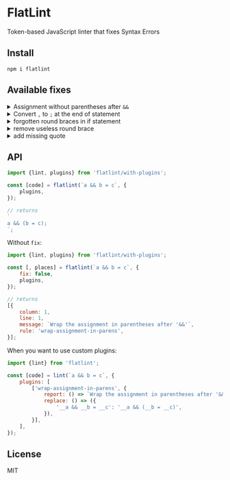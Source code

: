 # FlatLint

Token-based JavaScript linter that fixes Syntax Errors

## Install

```
npm i flatlint
```

## Available fixes

<details><summary>Assignment without parentheses after <code>&&</code></summary>

```diff
-a && b = c;
+a && (b = c);
```

</details>

<details><summary>Convert <code>,</code> to <code>;</code> at the end of statement</summary>

```diff
-const a = 5,
+const a = 5;
```

</details>

<details><summary>forgotten round braces in if statement</summary>

```diff
-if a > 5 {
+if (a > 5) {
    alert();
}
```

 </details>

<details><summary>remove useless round brace</summary>

```diff
-const a = 5);
+const a = 5;
```

 </details>

<details><summary>add missing quote</summary>

```diff
-const a = 'hello
+const a = 'hello'
```

 </details>

## API

```js
import {lint, plugins} from 'flatlint/with-plugins';

const [code] = flatlint(`a && b = c`, {
    plugins,
});

// returns
`
a && (b = c);
`;
```

Without `fix`:

```js
import {lint, plugins} from 'flatlint/with-plugins';

const [, places] = flatlint(`a && b = c`, {
    fix: false,
    plugins,
});

// returns
[{
    column: 1,
    line: 1,
    message: `Wrap the assignment in parentheses after '&&'`,
    rule: 'wrap-assignment-in-parens',
}];
```

When you want to use custom plugins:

```js
import {lint} from 'flatlint';

const [code] = lint(`a && b = c`, {
    plugins: [
        ['wrap-assignment-in-parens', {
            report: () => `Wrap the assignment in parentheses after '&&'`,
            replace: () => ({
                '__a && __b = __c': '__a && (__b = __c)',
            }),
        }],
    ],
});
```

## License

MIT
